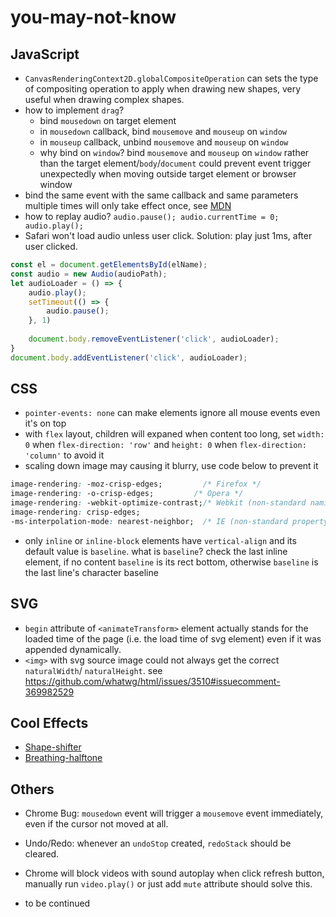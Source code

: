 # you-may-not-know

## JavaScript

- `CanvasRenderingContext2D.globalCompositeOperation` can sets the type of compositing operation to apply when drawing new shapes, very useful when drawing complex shapes.
- how to implement `drag`?
  - bind `mousedown` on target element
  - in `mousedown` callback, bind `mousemove` and `mouseup` on `window`
  - in `mouseup` callback, unbind `mousemove` and `mouseup` on `window`
  - why bind on `window`? bind `mousemove` and `mouseup` on `window` rather than the target element/`body`/`document` could prevent event trigger unexpectedly when moving outside target element or browser window
- bind the same event with the same callback and same parameters multiple times will only take effect once, see [MDN](https://developer.mozilla.org/en-US/docs/Web/API/EventTarget/addEventListener#Multiple_identical_event_listeners)
- how to replay audio? `audio.pause(); audio.currentTime = 0; audio.play();`
- Safari won't load audio unless user click. Solution: play just 1ms, after user clicked.
```javascript
const el = document.getElementsById(elName);
const audio = new Audio(audioPath);
let audioLoader = () => {
    audio.play();
    setTimeout(() => {
        audio.pause();
    }, 1)
    
    document.body.removeEventListener('click', audioLoader);
}
document.body.addEventListener('click', audioLoader);
```

## CSS

- `pointer-events: none` can make elements ignore all mouse events even it's on top
- with `flex` layout, children will expaned when content too long, set `width: 0` when `flex-direction: 'row'` and `height: 0` when `flex-direction: 'column'` to avoid it
- scaling down image may causing it blurry, use code below to prevent it
```css
image-rendering: -moz-crisp-edges;         /* Firefox */
image-rendering: -o-crisp-edges;         /* Opera */
image-rendering: -webkit-optimize-contrast;/* Webkit (non-standard naming) */
image-rendering: crisp-edges;
-ms-interpolation-mode: nearest-neighbor;  /* IE (non-standard property) */
```
- only `inline` or `inline-block` elements have `vertical-align` and its default value is `baseline`.
  what is `baseline`? check the last inline element, if no content `baseline` is its rect bottom, otherwise `baseline` is the last line's character baseline  

## SVG

- `begin` attribute of `<animateTransform>` element actually stands for the loaded time of the page (i.e. the load time of svg element) even if it was appended dynamically.
- `<img>` with svg source image could not always get the correct `naturalWidth`/ `naturalHeight`.
  see https://github.com/whatwg/html/issues/3510#issuecomment-369982529

## Cool Effects

- [Shape-shifter](https://github.com/kennethcachia/shape-shifter)
- [Breathing-halftone](https://github.com/desandro/breathing-halftone)

## Others

- Chrome Bug: `mousedown` event will trigger a `mousemove` event immediately, even if the cursor not moved at all.
- Undo/Redo: whenever an `undoStop` created, `redoStack` should be cleared.
- Chrome will block videos with sound autoplay when click refresh button, manually run `video.play()` or just add `mute` attribute should solve this.

- to be continued
